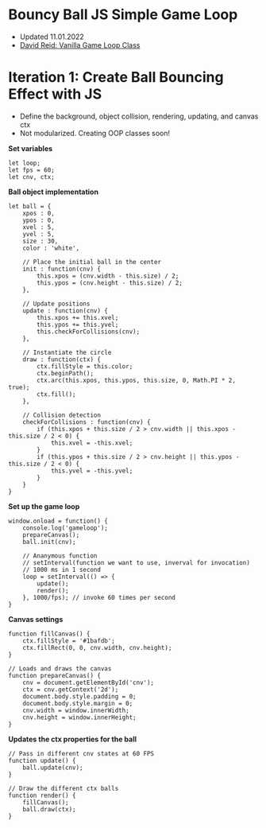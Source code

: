 # Bouncy Ball JS Simple Game Loop
- Updated 11.01.2022
- [David Reid: Vanilla Game Loop Class](https://github.com/david-reid/cwd-startscreen-session)

# Iteration 1: Create Ball Bouncing Effect with JS

- Define the background, object collision, rendering, updating, and canvas ctx
- Not modularized. Creating OOP classes soon!

**Set variables**
```
let loop;
let fps = 60;
let cnv, ctx;
```

**Ball object implementation**
```
let ball = {
    xpos : 0,
    ypos : 0,
    xvel : 5,
    yvel : 5,
    size : 30,
    color : 'white',
    
    // Place the initial ball in the center
    init : function(cnv) {
        this.xpos = (cnv.width - this.size) / 2;
        this.ypos = (cnv.height - this.size) / 2;
    },

    // Update positions
    update : function(cnv) {
        this.xpos += this.xvel;
        this.ypos += this.yvel;
        this.checkForCollisions(cnv);
    },

    // Instantiate the circle
    draw : function(ctx) {
        ctx.fillStyle = this.color;
        ctx.beginPath();
        ctx.arc(this.xpos, this.ypos, this.size, 0, Math.PI * 2, true);
        ctx.fill();
    },

    // Collision detection
    checkForCollisions : function(cnv) {
        if (this.xpos + this.size / 2 > cnv.width || this.xpos - this.size / 2 < 0) {
            this.xvel = -this.xvel;
        }
        if (this.ypos + this.size / 2 > cnv.height || this.ypos - this.size / 2 < 0) {
            this.yvel = -this.yvel;
        }
    }
}
```

**Set up the game loop**
```
window.onload = function() {
    console.log('gameloop');
    prepareCanvas();
    ball.init(cnv);

    // Ananymous function
    // setInterval(function we want to use, inverval for invocation)
    // 1000 ms in 1 second
    loop = setInterval(() => {
        update();
        render();
    }, 1000/fps); // invoke 60 times per second
}
```

**Canvas settings**
```
function fillCanvas() {
    ctx.fillStyle = '#1bafdb';
    ctx.fillRect(0, 0, cnv.width, cnv.height);
}

// Loads and draws the canvas
function prepareCanvas() {
    cnv = document.getElementById('cnv');
    ctx = cnv.getContext('2d');
    document.body.style.padding = 0;
    document.body.style.margin = 0;
    cnv.width = window.innerWidth;
    cnv.height = window.innerHeight;
}
```

**Updates the ctx properties for the ball**
```
// Pass in different cnv states at 60 FPS
function update() {
    ball.update(cnv);
}

// Draw the different ctx balls
function render() {
    fillCanvas();
    ball.draw(ctx);
}
```

